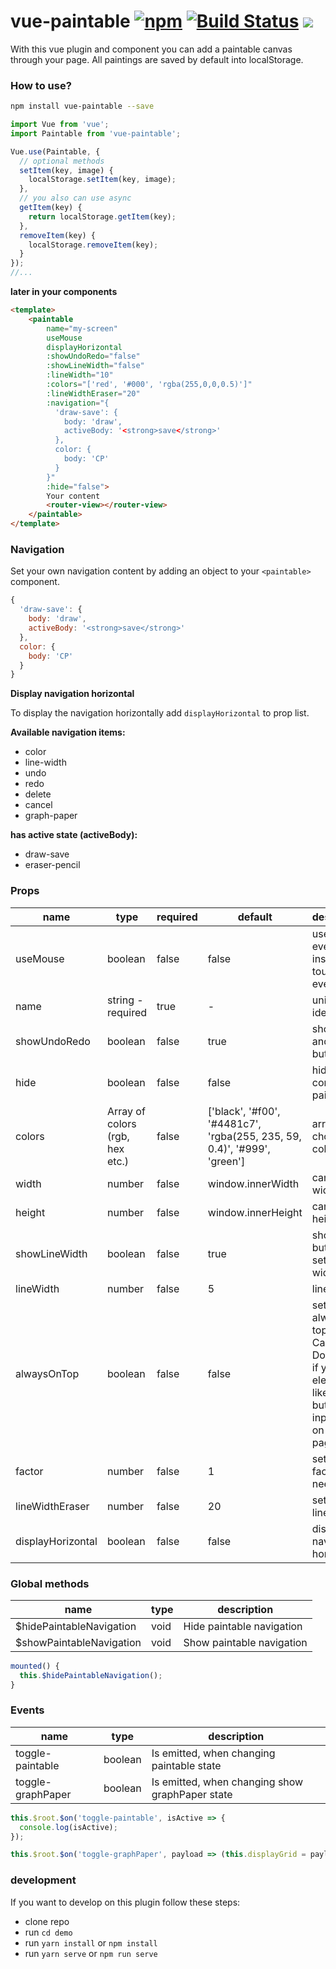 # vue-paintable [![npm](https://badge.fury.io/js/vue-paintable.svg)](https://www.npmjs.com/package/vue-paintable) [![Build Status](https://travis-ci.org/ph1p/vue-paintable.svg?branch=master)](https://travis-ci.org/ph1p/vue-paintable) [![](https://img.shields.io/badge/now-demo-black.svg)](https://vue-paintable.ph1p.now.sh/)

With this vue plugin and component you can add a paintable canvas through your page.
All paintings are saved by default into localStorage.

### How to use?

```bash
npm install vue-paintable --save
```

```javascript
import Vue from 'vue';
import Paintable from 'vue-paintable';

Vue.use(Paintable, {
  // optional methods
  setItem(key, image) {
    localStorage.setItem(key, image);
  },
  // you also can use async
  getItem(key) {
    return localStorage.getItem(key);
  },
  removeItem(key) {
    localStorage.removeItem(key);
  }
});
//...
```

**later in your components**

```html
<template>
    <paintable
        name="my-screen"
        useMouse
        displayHorizontal
        :showUndoRedo="false"
        :showLineWidth="false"
        :lineWidth="10"
        :colors="['red', '#000', 'rgba(255,0,0,0.5)']"
        :lineWidthEraser="20"
        :navigation="{
          'draw-save': {
            body: 'draw',
            activeBody: '<strong>save</strong>'
          },
          color: {
            body: 'CP'
          }
        }"
        :hide="false">
        Your content
        <router-view></router-view>
    </paintable>
</template>
```

### Navigation

Set your own navigation content by adding an object to your `<paintable>` component.

```javascript
{
  'draw-save': {
    body: 'draw',
    activeBody: '<strong>save</strong>'
  },
  color: {
    body: 'CP'
  }
}
```

**Display navigation horizontal**

To display the navigation horizontally add `displayHorizontal` to prop list.

**Available navigation items:**

- color
- line-width
- undo
- redo
- delete
- cancel
- graph-paper

**has active state (activeBody):**

- draw-save
- eraser-pencil

### Props

| name              | type                            | required | default                                                                  | description                                                                                                               |
| ----------------- | ------------------------------- | -------- | ------------------------------------------------------------------------ | ------------------------------------------------------------------------------------------------------------------------- |
| useMouse          | boolean                         | false    | false                                                                    | use mouse events instead of touch events                                                                                  |
| name              | string - required               | true     | -                                                                        | unique identifier                                                                                                         |
| showUndoRedo      | boolean                         | false    | true                                                                     | show undo and redo button                                                                                                 |
| hide              | boolean                         | false    | false                                                                    | hide the complete paintable                                                                                               |
| colors            | Array of colors (rgb, hex etc.) | false    | ['black', '#f00', '#4481c7', 'rgba(255, 235, 59, 0.4)', '#999', 'green'] | array of choosable colors                                                                                                 |
| width             | number                          | false    | window.innerWidth                                                        | canvas width                                                                                                              |
| height            | number                          | false    | window.innerHeight                                                       | canvas height                                                                                                             |
| showLineWidth     | boolean                         | false    | true                                                                     | show button to set line width                                                                                             |
| lineWidth         | number                          | false    | 5                                                                        | line width                                                                                                                |
| alwaysOnTop       | boolean                         | false    | false                                                                    | set canvas always as top layer. Caution! Don't this, if you've elements like links, buttons or input fields on your page. |
| factor            | number                          | false    | 1                                                                        | set a scale factor if needed                                                                                              |
| lineWidthEraser   | number                          | false    | 20                                                                       | set eraser line width                                                                                                     |
| displayHorizontal | boolean                         | false    | false                                                                    | display the navigation horizontally                                                                                       |

### Global methods

| name                     | type | description               |
| ------------------------ | ---- | ------------------------- |
| $hidePaintableNavigation | void | Hide paintable navigation | @ |
| $showPaintableNavigation | void | Show paintable navigation |

```javascript
mounted() {
  this.$hidePaintableNavigation();
}
```

### Events

| name              | type    | description                                     |
| ----------------- | ------- | ----------------------------------------------- |
| toggle-paintable  | boolean | Is emitted, when changing paintable state       |
| toggle-graphPaper | boolean | Is emitted, when changing show graphPaper state |

```javascript
this.$root.$on('toggle-paintable', isActive => {
  console.log(isActive);
});

this.$root.$on('toggle-graphPaper', payload => (this.displayGrid = payload));
```

### development

If you want to develop on this plugin follow these steps:

- clone repo
- run `cd demo`
- run `yarn install` or `npm install`
- run `yarn serve` or `npm run serve`
